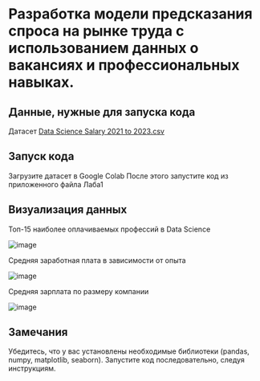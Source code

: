 # Разработка модели предсказания спроса на рынке труда с использованием данных о вакансиях и профессиональных навыках.

## Данные, нужные для запуска кода
Датасет [Data Science Salary 2021 to 2023.csv](https://github.com/Ludestor/Laba1/files/14027823/Data.Science.Salary.2021.to.2023.csv)

## Запуск кода
Загрузите датасет в Google Colab
После этого запустите код из приложенного файла Лаба1

## Визуализация данных
Топ-15 наиболее оплачиваемых профессий в Data Science


![image](https://github.com/Ludestor/Laba1/assets/119999440/84f99896-e720-49b7-82f5-5c10041772ee)


Средняя заработная плата в зависимости от опыта


![image](https://github.com/Ludestor/Laba1/assets/119999440/0e049145-a2ae-447e-9836-69cf752b1d60)

Средняя зарплата по размеру компании


![image](https://github.com/Ludestor/Laba1/assets/119999440/142fc607-e881-443a-9ef3-0c54535acd35)

## Замечания
Убедитесь, что у вас установлены необходимые библиотеки (pandas, numpy, matplotlib, seaborn).
Запустите код последовательно, следуя инструкциям.
